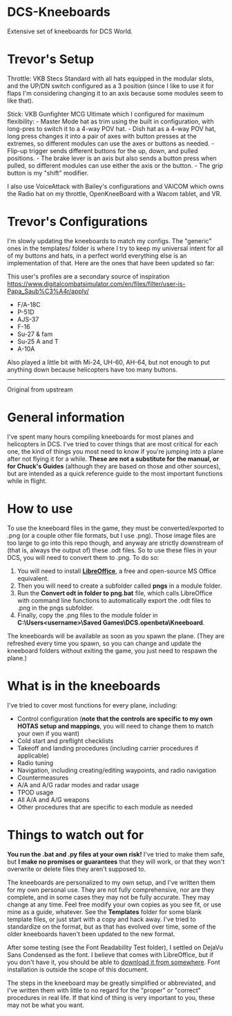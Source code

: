 # DCS-Kneeboards
Extensive set of kneeboards for DCS World.

# Trevor's Setup

Throttle: VKB Stecs Standard with all hats equipped in the modular slots, and the UP/DN switch configured as a 3 position (since I like to use it for flaps I'm considering changing it to an axis because some modules seem to like that). 

Stick: VKB Gunfighter MCG Ultimate which I configured for maximum flexibility: 
	- Master Mode hat as trim using the built in configuration, with long-pres to switch it to a 4-way POV hat. 
	- Dish hat as a 4-way POV hat, long press changes it into a pair of axes with button presses at the extremes, so different modules can use the axes or buttons as needed. 
	- Flip-up trigger sends different buttons for the up, down, and pulled positions. 
	- The brake lever is an axis but also sends a button press when pulled, so different modules can use either the axis or the button. 
	- The grip button is my "shift" modifier. 

I also use VoiceAttack with Bailey's configurations and VAICOM which owns the Radio hat on my throttle, OpenKneeBoard with a Wacom tablet, and VR.

# Trevor's Configurations

I'm slowly updating the kneeboards to match my configs. The "generic" ones in the templates/ folder is where I try to keep my universal intent for all of my buttons and hats, in a perfect world everything else is an implementation of that. Here are the ones that have been updated so far:

This user's profiles are a secondary source of inspiration https://www.digitalcombatsimulator.com/en/files/filter/user-is-Papa_Saub%C3%A4r/apply/

- F/A-18C
- P-51D
- AJS-37
- F-16
- Su-27 & fam
- Su-25 A and T
- A-10A

Also played a little bit with Mi-24, UH-60, AH-64, but not enough to put anything down because helicopters have too many buttons.

-----

Original from upstream

# General information
I've spent many hours compiling kneeboards for most planes and helicopters in DCS.  I've tried to cover things that are most critical for each one, the kind of things you most need to know if you're jumping into a plane after not flying it for a while.  **These are not a substitute for the manual, or for Chuck's Guides** (although they are based on those and other sources), but are intended as a quick reference guide to the most important functions while in flight.

# How to use
To use the kneeboard files in the game, they must be converted/exported to .png (or a couple other file formats, but I use .png).  Those image files are too large to go into this repo though, and anyway are strictly downstream of (that is, always the output of) these .odt files.  So to use these files in your DCS, you will need to convert them to .png.  To do so:

1. You will need to install **[LibreOffice](https://www.libreoffice.org/)**, a free and open-source MS Office equivalent.
2. Then you will need to create a subfolder called **pngs** in a module folder.
3. Run the **Convert odt in folder to png.bat** file, which calls LibreOffice with command line functions to automatically export the .odt files to .png in the pngs subfolder.
4. Finally, copy the .png files to the module folder in **C:\Users\<username>\Saved Games\DCS.openbeta\Kneeboard**.

The kneeboards will be available as soon as you spawn the plane.  (They are refreshed every time you spawn, so you can change and update the kneeboard folders without exiting the game, you just need to respawn the plane.)

# What is in the kneeboards
I've tried to cover most functions for every plane, including:
* Control configuration (**note that the controls are specific to my own HOTAS setup and mappings**, you will need to change them to match your own if you want)
* Cold start and preflight checklists
* Takeoff and landing procedures (including carrier procedures if applicable)
* Radio tuning
* Navigation, including creating/editing waypoints, and radio navigation
* Countermeasures
* A/A and A/G radar modes and radar usage
* TPOD usage
* All A/A and A/G weapons
* Other procedures that are specific to each module as needed

# Things to watch out for
**You run the .bat and .py files at your own risk!**  I've tried to make them safe, but **I make no promises or guarantees** that they will work, or that they won't overwrite or delete files they aren't supposed to.

The kneeboards are personalized to my own setup, and I've written them for my own personal use.  They are not fully comprehensive, nor are they complete, and in some cases they may not be fully accurate.  They may change at any time.  Feel free modify your own copies as you see fit, or use mine as a guide, whatever.  See the **Templates** folder for some blank template files, or just start with a copy and hack away.  I've tried to standardize on the format, but as that has evolved over time, some of the older kneeboards haven't been updated to the new format.

After some testing (see the Font Readability Test folder), I settled on DejaVu Sans Condensed as the font.  I believe that comes with LibreOffice, but if you don't have it, you should be able to [download it from somewhere](https://www.google.com/search?hl=en&q=dejavu%20sans%20condensed).  Font installation is outside the scope of this document.

The steps in the kneeboard may be greatly simplified or abbreviated, and I've written them with little to no regard for the "proper" or "correct" procedures in real life.  If that kind of thing is very important to you, these may not be what you want.
